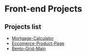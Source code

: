 <h1>Front-end Projects</h1>
<h2>Projects list</h2>
<ul>
  <li><a href='https://github.com/gabrielmarcelja/Frontend-Projects/tree/main/Mortgage-Calculator'>Mortgage-Calculator</a></li>
  <li><a href='https://github.com/gabrielmarcelja/Frontend-Projects/tree/main/Eccomerce-Product-Page'>Eccomerce-Product-Page</a></li>
  <li><a href='https://github.com/gabrielmarcelja/Frontend-Projects/tree/main/Bento-Grid-Main'>Bento-Grid-Main</a></li>
</ul>